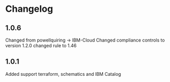 # Changelog
## 1.0.6
Changed from powellquiring -> IBM-Cloud
Changed compliance controls to version 1.2.0 changed rule to 1.46
## 1.0.1
Added support terraform, schematics and IBM Catalog